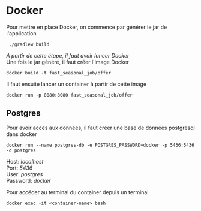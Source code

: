 # Docker 
Pour mettre en place Docker, on commence par générer le jar de l'application 
```shell
 ./gradlew build
```
*A partir de cette étape, il faut avoir lancer Docker*  
Une fois le jar généré, il faut créer l'image Docker 
```shell
docker build -t fast_seasonal_job/offer . 
```

Il faut ensuite lancer un container à partir de cette image 
```shell
docker run -p 8080:8080 fast_seasonal_job/offer
```

## Postgres 
Pour avoir accès aux données, il faut créer une base de données postgresql dans docker 
```shell
docker run --name postgres-db -e POSTGRES_PASSWORD=docker -p 5436:5436 -d postgres
```
Host: *localhost*  
Port: *5436*  
User: *postgres*  
Password: *docker*

Pour accéder au terminal du container depuis un terminal
```shell
docker exec -it <container-name> bash
